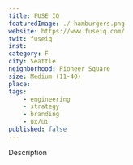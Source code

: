 ```yaml
---
title: FUSE IQ
featuredImage: ./-hamburgers.png
website: https://www.fuseiq.com/
twit: fuseiq
inst: 
category: F
city: Seattle
neighborhood: Pioneer Square
size: Medium (11-40)
place: 
tags:
    - engineering
    - strategy
    - branding
    - ux/ui
published: false
---
```


Description
